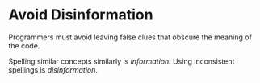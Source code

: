 # Avoid Disinformation

Programmers must avoid leaving false clues that obscure the meaning of the code.

Spelling similar concepts similarly is _information._ Using inconsistent spellings is _disinformation_.
